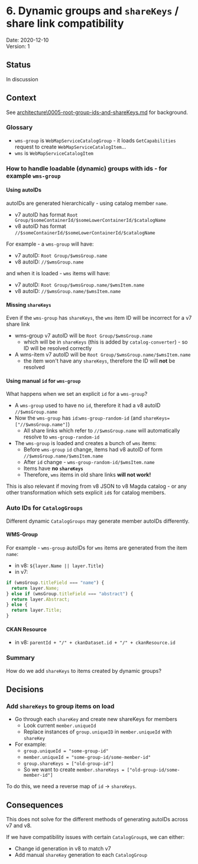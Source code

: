 # 6. Dynamic groups and `shareKeys` / share link compatibility

Date: 2020-12-10  
Version: 1

## Status

In discussion

## Context

See [architecture\0005-root-group-ids-and-shareKeys.md](architecture\0005-root-group-ids-and-shareKeys.md) for background.

### Glossary

- `wms-group` is `WebMapServiceCatalogGroup` - it loads `GetCapabilities` request to create `WebMapServiceCatalogItem`...
- `wms` is `WebMapServiceCatalogItem`

### How to handle loadable (dynamic) groups with ids - for example `wms-group`

#### Using autoIDs

autoIDs are generated hierarchically - using catalog member `name`.

- v7 autoID has format `Root Group/$someContainerId/$someLowerContainerId/$catalogName`
- v8 autoID has format `//$someContainerId/$someLowerContainerId/$catalogName`

For example - a `wms-group` will have:

- v7 autoID: `Root Group/$wmsGroup.name`
- v8 autoID: `//$wmsGroup.name`

and when it is loaded - `wms` items will have:

- v7 autoID: `Root Group/$wmsGroup.name/$wmsItem.name`
- v8 autoID: `//$wmsGroup.name/$wmsItem.name`

#### Missing `shareKeys`

Even if the `wms-group` has `shareKeys`, the `wms` item ID will be incorrect for a v7 share link

- wms-group v7 autoID will be `Root Group/$wmsGroup.name` 
  - which will be in `shareKeys` (this is added by `catalog-converter`) - so ID will be resolved correctly
- A wms-item v7 autoID will be `Root Group/$wmsGroup.name/$wmsItem.name`
  - the item won't have any `shareKeys`, therefore the ID will **not** be resolved

#### Using manual `id` for `wms-group`

What happens when we set an explicit `id` for a `wms-group`?

- A `wms-group` used to have no `id`, therefore it had a v8 autoID `//$wmsGroup.name`
- Now the `wms-group` has `id`:`wms-group-random-id` (and `shareKeys=["//$wmsGroup.name"]`)
  - All share links which refer to `//$wmsGroup.name` will automatically resolve to `wms-group-random-id`
- The `wms-group` is loaded and creates a bunch of `wms` items:
  - Before `wms-group` `id` change, items had v8 autoID of form `//$wmsGroup.name/$wmsItem.name`
  - After `id` change - `wms-group-random-id/$wmsItem.name`
  - Items have **no `shareKeys`**
  - Therefore, `wms` items in old share links **will not work!**

This is also relevant if moving from v8 JSON to v8 Magda catalog - or any other transformation which sets explicit `id`s for catalog members.

### Auto IDs for `CatalogGroups`

Different dynamic `CatalogGroups` may generate member autoIDs differently.  

#### WMS-Group

For example - `wms-group` autoIDs for `wms` items are generated from the item `name`:

- in v8: `${layer.Name || layer.Title}`
- in v7:

```js
if (wmsGroup.titleField === "name") {
  return layer.Name;
} else if (wmsGroup.titleField === "abstract") {
  return layer.Abstract;
} else {
  return layer.Title;
}
```

#### CKAN Resource

- in v8: `parentId + "/" + ckanDataset.id + "/" + ckanResource.id`

### Summary

How do we add `shareKeys` to items created by dynamic groups?

## Decisions

### Add `shareKeys` to group items on load

- Go through each `shareKey` and create new shareKeys for members
  - Look current `member.uniqueId`
  - Replace instances of `group.uniqueID` in `member.uniqueId` with `shareKey`
- For example:
  - `group.uniqueId = "some-group-id"`
  - `member.uniqueId = "some-group-id/some-member-id"`
  - `group.shareKeys = ["old-group-id"]`
  - So we want to create `member.shareKeys = ["old-group-id/some-member-id"]`

To do this, we need a reverse map of `id` -> `shareKeys`.

## Consequences

This does not solve for the different methods of generating autoIDs across v7 and v8.

If we have compatibility issues with certain `CatalogGroup`s, we can either:

- Change id generation in v8 to match v7
- Add manual `shareKey` generation to each `CatalogGroup`
